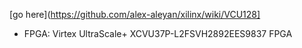 [go here](https://github.com/alex-aleyan/xilinx/wiki/VCU128]

- FPGA: Virtex UltraScale+ XCVU37P-L2FSVH2892EES9837 FPGA




